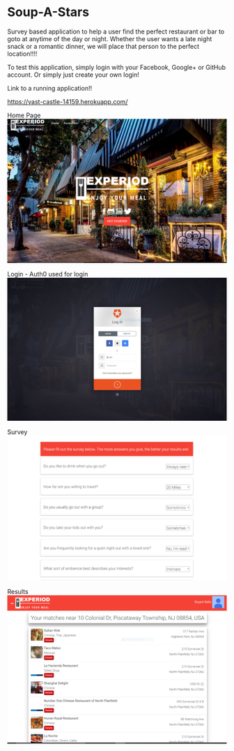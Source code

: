 # Soup-A-Stars

Survey based application to help a user find the perfect restaurant or bar to goto at anytime of the day or night. Whether the user wants a late night snack or a romantic dinner, we will place that person to the perfect location!!!!

To test this application, simply login with your Facebook, Google+ or GitHub account. Or simply just create your own login!


Link to a running application!!

https://vast-castle-14159.herokuapp.com/











Home Page
![alt tag](https://github.com/BryantBello/Soup-A-Stars/blob/master/Pics/home1.PNG)


Login - Auth0 used for login
![alt tag](https://github.com/BryantBello/Soup-A-Stars/blob/master/Pics/login.PNG)


Survey
![alt tag](https://github.com/BryantBello/Soup-A-Stars/blob/master/Pics/survey.PNG)


Results
![alt tag](https://github.com/BryantBello/Soup-A-Stars/blob/master/Pics/results.PNG)